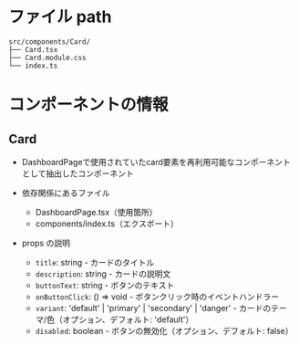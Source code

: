 # ファイル path

```
src/components/Card/
├── Card.tsx
├── Card.module.css
└── index.ts
```

# コンポーネントの情報

## Card

- DashboardPageで使用されていたcard要素を再利用可能なコンポーネントとして抽出したコンポーネント

- 依存関係にあるファイル
  - DashboardPage.tsx（使用箇所）
  - components/index.ts（エクスポート）

- props の説明
  - `title`: string - カードのタイトル
  - `description`: string - カードの説明文
  - `buttonText`: string - ボタンのテキスト
  - `onButtonClick`: () => void - ボタンクリック時のイベントハンドラー
  - `variant`: 'default' | 'primary' | 'secondary' | 'danger' - カードのテーマ/色（オプション、デフォルト: 'default'）
  - `disabled`: boolean - ボタンの無効化（オプション、デフォルト: false）